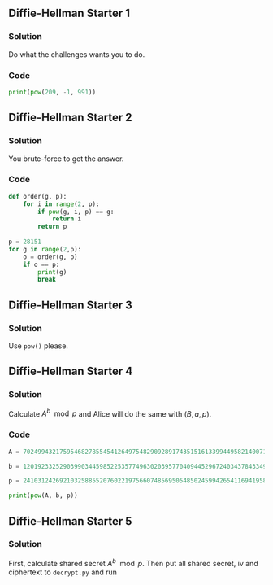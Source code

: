 ## Diffie-Hellman Starter 1
### Solution
Do what the challenges wants you to do.

### Code

```python
print(pow(209, -1, 991))
```

## Diffie-Hellman Starter 2
### Solution
You brute-force to get the answer.

### Code
```python
def order(g, p):
	for i in range(2, p):
		if pow(g, i, p) == g:
			return i
		return p
		
p = 28151
for g in range(2,p):
	o = order(g, p) 
	if o == p: 
		print(g) 
		break
```

## Diffie-Hellman Starter 3
### Solution
Use `pow()` please.

## Diffie-Hellman Starter 4
### Solution
Calculate $A^b \mod p$ and Alice will do the same with $\left({B, a, p}\right)$.

### Code

```python
A = 70249943217595468278554541264975482909289174351516133994495821400710625291840101960595720462672604202133493023241393916394629829526272643847352371534839862030410331485087487331809285533195024369287293217083414424096866925845838641840923193480821332056735592483730921055532222505605661664236182285229504265881752580410194731633895345823963910901731715743835775619780738974844840425579683385344491015955892106904647602049559477279345982530488299847663103078045601

b = 12019233252903990344598522535774963020395770409445296724034378433497976840167805970589960962221948290951873387728102115996831454482299243226839490999713763440412177965861508773420532266484619126710566414914227560103715336696193210379850575047730388378348266180934946139100479831339835896583443691529372703954589071507717917136906770122077739814262298488662138085608736103418601750861698417340264213867753834679359191427098195887112064503104510489610448294420720

p = 2410312426921032588552076022197566074856950548502459942654116941958108831682612228890093858261341614673227141477904012196503648957050582631942730706805009223062734745341073406696246014589361659774041027169249453200378729434170325843778659198143763193776859869524088940195577346119843545301547043747207749969763750084308926339295559968882457872412993810129130294592999947926365264059284647209730384947211681434464714438488520940127459844288859336526896320919633919

print(pow(A, b, p))
```

## Diffie-Hellman Starter 5
### Solution
First, calculate shared secret $A^b \mod p$. Then put all shared secret, iv and ciphertext to `decrypt.py` and run
